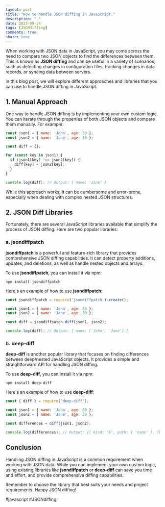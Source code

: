 ```yaml
---
layout: post
title: "How to handle JSON diffing in JavaScript."
description: " "
date: 2023-09-24
tags: [JSONdiffing]
comments: true
share: true
---
```


When working with JSON data in JavaScript, you may come across the need to compare two JSON objects to find the differences between them. This is known as **JSON diffing** and can be useful in a variety of scenarios, such as detecting changes in configuration files, tracking changes in data records, or syncing data between servers.

In this blog post, we will explore different approaches and libraries that you can use to handle JSON diffing in JavaScript.

## 1. Manual Approach

One way to handle JSON diffing is by implementing your own custom logic. You can iterate through the properties of both JSON objects and compare them manually. For example:
```javascript
const json1 = { name: 'John', age: 30 };
const json2 = { name: 'Jane', age: 30 };

const diff = {};

for (const key in json1) {
  if (json1[key] !== json2[key]) {
    diff[key] = json2[key];
  }
}

console.log(diff); // Output: { name: 'Jane' }
```

While this approach works, it can be cumbersome and error-prone, especially when dealing with complex nested JSON structures.

## 2. JSON Diff Libraries

Fortunately, there are several JavaScript libraries available that simplify the process of JSON diffing. Here are two popular libraries:

### a. jsondiffpatch

**jsondiffpatch** is a powerful and feature-rich library that provides comprehensive JSON diffing capabilities. It can detect property additions, updates, and deletions, as well as handle nested objects and arrays.

To use **jsondiffpatch**, you can install it via npm:
```
npm install jsondiffpatch
```

Here's an example of how to use **jsondiffpatch**:
```javascript
const jsondiffpatch = require('jsondiffpatch').create();

const json1 = { name: 'John', age: 30 };
const json2 = { name: 'Jane', age: 30 };

const diff = jsondiffpatch.diff(json1, json2);

console.log(diff); // Output: { name: ['John', 'Jane'] }
```

### b. deep-diff

**deep-diff** is another popular library that focuses on finding differences between deep/nested JavaScript objects. It provides a simple and straightforward API for handling JSON diffing.

To use **deep-diff**, you can install it via npm:
```
npm install deep-diff
```

Here's an example of how to use **deep-diff**:
```javascript
const { diff } = require('deep-diff');

const json1 = { name: 'John', age: 30 };
const json2 = { name: 'Jane', age: 30 };

const differences = diff(json1, json2);

console.log(differences); // Output: [{ kind: 'E', path: [ 'name' ], lhs: 'John', rhs: 'Jane' }]
```

## Conclusion

Handling JSON diffing in JavaScript is a common requirement when working with JSON data. While you can implement your own custom logic, using existing libraries like **jsondiffpatch** or **deep-diff** can save you time and effort, and provide comprehensive diffing capabilities.

Remember to choose the library that best suits your needs and project requirements. Happy JSON diffing!

#javascript #JSONdiffing